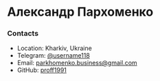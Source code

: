 # Александр Пархоменко

### Contacts
* Location: Kharkiv, Ukraine
* Telegram: [@username118](https://t.me/username118)
* Email: parkhomenko.business@gmail.com
* GitHub: [proff1991](https://github.com/proff1991)
